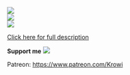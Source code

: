 <a href="https://www.curseforge.com/wow/addons/krowi-achievement-filter" alt="Curseforge">
  <img src="https://img.shields.io/badge/Curseforge-Krowi's%20Achievement%20Filter-orange" />
</a>
<br>
<a href="https://addons.wago.io/addons/krowi-achievement-filter" alt="Wago.io">
  <img src="https://img.shields.io/badge/Wago.io-Krowi's%20Achievement%20Filter-red" />
</a>
<br>
<a href="https://www.wowinterface.com/downloads/info26229-KrowisAchievementFilter" alt="WowInterface">
  <img src="https://img.shields.io/badge/WowInterface-Krowi's%20Achievement%20Filter-yellow" />
</a>

[Click here for full description](Descriptions/Wago.io.md)

**Support me**
<a href="https://www.paypal.com/donate/?hosted_button_id=NYWTBA4XM6ZS6" alt="Curseforge">
  <img src="https://www.paypalobjects.com/en_US/BE/i/btn/btn_donateCC_LG.gif" />
</a>


Patreon: https://www.patreon.com/Krowi